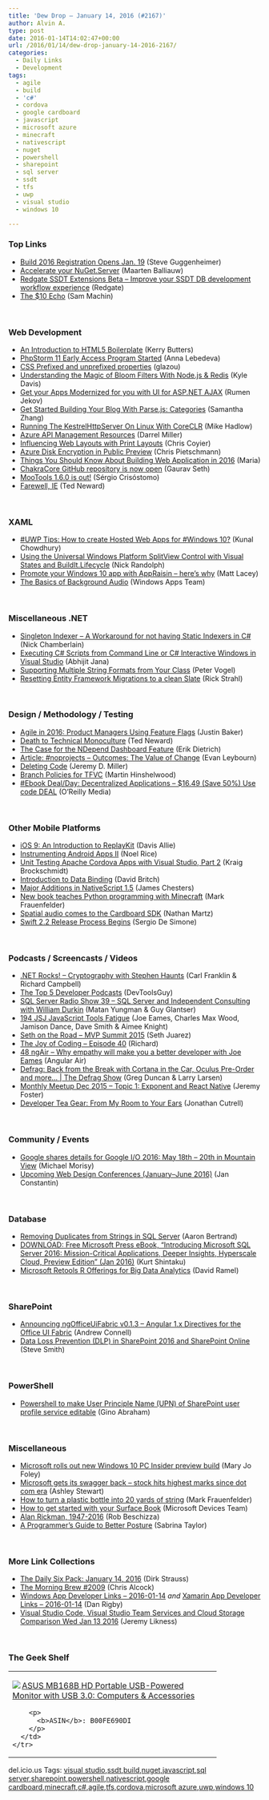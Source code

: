 ```yaml
---
title: 'Dew Drop – January 14, 2016 (#2167)'
author: Alvin A.
type: post
date: 2016-01-14T14:02:47+00:00
url: /2016/01/14/dew-drop-january-14-2016-2167/
categories:
  - Daily Links
  - Development
tags:
  - agile
  - build
  - 'c#'
  - cordova
  - google cardboard
  - javascript
  - microsoft azure
  - minecraft
  - nativescript
  - nuget
  - powershell
  - sharepoint
  - sql server
  - ssdt
  - tfs
  - uwp
  - visual studio
  - windows 10

---
```

### <a name="top"></a>Top Links

  * <a href="http://blogs.msdn.com/b/stevengu/archive/2016/01/13/build-2016-registration-opens-jan-19.aspx?WT.mc_id=DX_MVP4025064" target="_blank">Build 2016 Registration Opens Jan. 19</a> (Steve Guggenheimer)
  * <a href="http://blog.nuget.org/20160113/Accelerate-your-NuGet.Server.html" target="_blank">Accelerate your NuGet.Server</a> (Maarten Balliauw)
  * <a href="https://www.red-gate.com/products/dlm/ssdt-extensions/" target="_blank">Redgate SSDT Extensions Beta &#8211; Improve your SSDT DB development workflow experience</a> (Redgate)
  * <a href="http://sammachin.com/the-10-echo/" target="_blank">The $10 Echo</a> (Sam Machin)

&nbsp;

### <a name="web"></a>Web Development

  * <a href="http://www.sitepoint.com/introduction-html5-boilerplate/?utm_content=buffere74b4&utm_medium=social&utm_source=twitter.com&utm_campaign=buffer" target="_blank">An Introduction to HTML5 Boilerplate</a> (Kerry Butters)
  * <a href="http://blog.jetbrains.com/phpstorm/2016/01/phpstorm-11-early-access-program-started/" target="_blank">PhpStorm 11 Early Access Program Started</a> (Anna Lebedeva)
  * <a href="http://www.glazman.org/weblog/dotclear/index.php?post/2016/01/13/CSS-Prefixed-and-unprefixed-properties" target="_blank">CSS Prefixed and unprefixed properties</a> (glazou)
  * <a href="http://code.tutsplus.com/articles/understanding-the-magic-of-bloom-filters-with-nodejs-redis--cms-25397" target="_blank">Understanding the Magic of Bloom Filters With Node.js & Redis</a> (Kyle Davis)
  * <a href="http://tracking.feedpress.it/link/10810/2342006" target="_blank">Get your Apps Modernized for you with UI for ASP.NET AJAX</a> (Rumen Jekov)
  * <a href="http://code.tutsplus.com/tutorials/get-started-building-your-blog-with-parsejs-categories--cms-25066" target="_blank">Get Started Building Your Blog With Parse.js: Categories</a> (Samantha Zhang)
  * <a href="http://feedproxy.google.com/~r/CodeRant/~3/l20ID4hJgF0/running-kestrelhttpserver-on-linux-with.html" target="_blank">Running The KestrelHttpServer On Linux With CoreCLR</a> (Mike Hadlow)
  * <a href="http://www.bizcoder.com:80/azure-api-management-resources" target="_blank">Azure API Management Resources</a> (Darrel Miller)
  * <a href="https://css-tricks.com/print-magazine-layouts-converted-to-web-layouts/" target="_blank">Influencing Web Layouts with Print Layouts</a> (Chris Coyier)
  * <a href="http://buildazure.com/2016/01/13/azure-disk-encryption-in-public-preview/" target="_blank">Azure Disk Encryption in Public Preview</a> (Chris Pietschmann)
  * <a href="http://www.dhtmlx.com/blog/building-web-application-in-2016/" target="_blank">Things You Should Know About Building Web Application in 2016</a> (Maria)
  * <a href="http://blogs.windows.com/msedgedev/2016/01/13/chakracore-now-open/?WT.mc_id=DX_MVP4025064" target="_blank">ChakraCore GitHub repository is now open</a> (Gaurav Seth)
  * <a href="http://feedproxy.google.com/~r/mootools-blog/~3/DygNyVWnll8/mootools-1-6-0-release" target="_blank">MooTools 1.6.0 is out!</a> (Sérgio Crisóstomo)
  * <a href="https://dzone.com/articles/farewell-ie?utm_medium=feed&utm_source=feedpress.me&utm_campaign=Feed%3A+dzone" target="_blank">Farewell, IE</a> (Ted Neward)

&nbsp;

### <a name="silverlight"></a>XAML

  * <a href="http://feedproxy.google.com/~r/kunal2383/~3/FwLpmYwSJ3k/uwp-hosted-web-apps.html" target="_blank">#UWP Tips: How to create Hosted Web Apps for #Windows 10?</a> (Kunal Chowdhury)
  * <a href="http://feedproxy.google.com/~r/NicksNetTravels/~3/piP9GiOxFcU/post.aspx" target="_blank">Using the Universal Windows Platform SplitView Control with Visual States and BuildIt.Lifecycle</a> (Nick Randolph)
  * <a href="http://feedproxy.google.com/~r/MattLacey/~3/csUpbwZsR_8/promote-your-windows-10-app-with.html" target="_blank">Promote your Windows 10 app with AppRaisin &#8211; here&#8217;s why</a> (Matt Lacey)
  * <a href="https://blogs.windows.com/buildingapps/2016/01/13/the-basics-of-background-audio/?WT.mc_id=DX_MVP4025064" target="_blank">The Basics of Background Audio</a> (Windows Apps Team)

&nbsp;

### <a name="dotnet"></a>Miscellaneous .NET

  * <a href="http://buildplease.com/pages/singleton-indexer/" target="_blank">Singleton Indexer &#8211; A Workaround for not having Static Indexers in C#</a> (Nick Chamberlain)
  * <a href="http://dailydotnettips.com/2016/01/14/executing-c-scripts-from-command-line-or-c-interactive-windows-in-visual-studio/" target="_blank">Executing C# Scripts from Command Line or C# Interactive Windows in Visual Studio</a> (Abhijit Jana)
  * <a href="https://visualstudiomagazine.com/articles/2016/01/01/supporting-multiple-string-formats.aspx" target="_blank">Supporting Multiple String Formats from Your Class</a> (Peter Vogel)
  * <a href="http://feedproxy.google.com/~r/RickStrahl/~3/Yob3lJUg3CY/Resetting-Entity-Framework-Migrations-to-a-clean-Slate" target="_blank">Resetting Entity Framework Migrations to a clean Slate</a> (Rick Strahl)

&nbsp;

### <a name="design"></a>Design / Methodology / Testing

  * <a href="https://dzone.com/articles/agile-in-2016-product-managers-using-feature-flags?utm_medium=feed&utm_source=feedpress.me&utm_campaign=Feed%3A+dzone%2Fagile" target="_blank">Agile in 2016: Product Managers Using Feature Flags</a> (Justin Baker)
  * <a href="http://blogs.tedneward.com/post/the-death-of-the-monoculture/" target="_blank">Death to Technical Monoculture</a> (Ted Neward)
  * <a href="http://blog.ndepend.com/the-case-for-the-ndepend-dashboard-feature/" target="_blank">The Case for the NDepend Dashboard Feature</a> (Erik Dietrich)
  * <a href="http://www.infoq.com/articles/noprojects3-value-change?utm_campaign=infoq_content&utm_source=infoq&utm_medium=feed&utm_term=global" target="_blank">Article: #noprojects &#8211; Outcomes: The Value of Change</a> (Evan Leybourn)
  * <a href="http://jeremydmiller.com/2016/01/13/deleting-code/" target="_blank">Deleting Code</a> (Jeremy D. Miller)
  * <a href="http://nkdagility.com/branch-policies-tfvc/" target="_blank">Branch Policies for TFVC</a> (Martin Hinshelwood)
  * <a href="http://feedproxy.google.com/~r/oreilly/news/~3/8SyO5zxNDxE/0636920039334.do" target="_blank">#Ebook Deal/Day: Decentralized Applications &#8211; $16.49 (Save 50%) Use code DEAL</a> (O&#8217;Reilly Media)

&nbsp;

### <a name="mobile"></a>Other Mobile Platforms

  * <a href="http://code.tutsplus.com/tutorials/ios-9-an-introduction-to-replaykit--cms-25458" target="_blank">iOS 9: An Introduction to ReplayKit</a> (Davis Allie)
  * <a href="http://blog.falafel.com/instrumenting-android-apps-ii/" target="_blank">Instrumenting Android Apps II</a> (Noel Rice)
  * <a href="http://blogs.msdn.com/b/visualstudio/archive/2016/01/13/unit-testing-apache-cordova-apps-with-visual-studio-part-2.aspx?WT.mc_id=DX_MVP4025064" target="_blank">Unit Testing Apache Cordova Apps with Visual Studio, Part 2</a> (Kraig Brockschmidt)
  * <a href="https://blog.xamarin.com/introduction-to-data-binding/" target="_blank">Introduction to Data Binding</a> (David Britch)
  * <a href="http://www.infoq.com/news/2016/01/NativeScript-1.5?utm_campaign=infoq_content&utm_source=infoq&utm_medium=feed&utm_term=global" target="_blank">Major Additions in NativeScript 1.5</a> (James Chesters)
  * <a href="http://boingboing.net/2016/01/13/new-book-teaches-python-progra.html" target="_blank">New book teaches Python programming with Minecraft</a> (Mark Frauenfelder)
  * <a href="http://feedproxy.google.com/~r/blogspot/hsDu/~3/qnQuVcgoseQ/spatial-audio-comes-to-cardboard-sdk.html" target="_blank">Spatial audio comes to the Cardboard SDK</a> (Nathan Martz)
  * <a href="http://www.infoq.com/news/2016/01/apple-swift-22-release?utm_campaign=infoq_content&utm_source=infoq&utm_medium=feed&utm_term=global" target="_blank">Swift 2.2 Release Process Begins</a> (Sergio De Simone)

&nbsp;

### <a name="podcasts"></a>Podcasts / Screencasts / Videos

  * <a href="http://www.dotnetrocks.com/default.aspx?ShowNum=1244" target="_blank">.NET Rocks! &#8211; Cryptography with Stephen Haunts</a> (Carl Franklin & Richard Campbell)
  * <a href="http://www.infragistics.com/community/blogs/devtoolsguy/archive/2016/01/13/the-top-5-developer-podcasts.aspx" target="_blank">The Top 5 Developer Podcasts</a> (DevToolsGuy)
  * <a href="http://www.sqlserverradio.com/william-durkin/" target="_blank">SQL Server Radio Show 39 – SQL Server and Independent Consulting with William Durkin</a> (Matan Yungman & Guy Glantser)
  * <a href="https://devchat.tv/js-jabber/194-jsj-javascript-tools-fatigue" target="_blank">194 JSJ JavaScript Tools Fatigue</a> (Joe Eames, Charles Max Wood, Jamison Dance, Dave Smith & Aimee Knight)
  * <a href="https://channel9.msdn.com/Events/Seth-on-the-Road/MVP-Summit-2015?WT.mc_id=DX_MVP4025064" target="_blank">Seth on the Road &#8211; MVP Summit 2015</a> (Seth Juarez)
  * <a href="https://air.mozilla.org/the-joy-of-coding-episode-40/" target="_blank">The Joy of Coding &#8211; Episode 40</a> (Richard)
  * <a href="http://audio.angularair.com/e/48-ngair-why-empathy-will-make-you-a-better-developer-with-joe-eames/" target="_blank">48 ngAir &#8211; Why empathy will make you a better developer with Joe Eames</a> (Angular Air)
  * <a href="https://channel9.msdn.com/Shows/The-Defrag-Show/Defrag-Back-from-the-Break-with-Cortana-in-the-Car-Oculus-Pre-Order-and-more?WT.mc_id=DX_MVP4025064" target="_blank">Defrag: Back from the Break with Cortana in the Car, Oculus Pre-Order and more&#8230; | The Defrag Show</a> (Greg Duncan & Larry Larsen)
  * <a href="https://channel9.msdn.com/Blogs/seattlejs/2015-12-14-01?WT.mc_id=DX_MVP4025064" target="_blank">Monthly Meetup Dec 2015 &#8211; Topic 1: Exponent and React Native</a> (Jeremy Foster)
  * <a href="http://feedproxy.google.com/~r/DeveloperTea/~3/irisIyoaYLs/24322-developer-tea-gear-from-my-room-to-your-ears" target="_blank">Developer Tea Gear: From My Room to Your Ears</a> (Jonathan Cutrell)

&nbsp;

### <a name="events"></a>Community / Events

  * <a href="http://devproconnections.com/development/google-shares-details-google-io-2016-may-18th-20th-mountain-view" target="_blank">Google shares details for Google I/O 2016: May 18th &#8211; 20th in Mountain View</a> (Michael Morisy)
  * <a href="https://www.smashingmagazine.com/2016/01/upcoming-web-design-conferences-january-june-2016/?utm_source=html5weekly&utm_medium=email" target="_blank">Upcoming Web Design Conferences (January–June 2016)</a> (Jan Constantin)

&nbsp;

### <a name="sql"></a>Database

  * <a href="http://feedproxy.google.com/~r/MSSQLTips-LatestSqlServerTips/~3/1h8U_iBj2YM/tip.asp" target="_blank">Removing Duplicates from Strings in SQL Server</a> (Aaron Bertrand)
  * <a href="http://kurtsh.com/2016/01/13/download-free-microsoft-press-ebook-introducing-microsoft-sql-server-2016-mission-critical-applications-deeper-insights-hyperscale-cloud-preview-edition-jan-2016/" target="_blank">DOWNLOAD: Free Microsoft Press eBook, “Introducing Microsoft SQL Server 2016: Mission-Critical Applications, Deeper Insights, Hyperscale Cloud, Preview Edition” (Jan 2016)</a> (Kurt Shintaku)
  * <a href="https://visualstudiomagazine.com/blogs/data-driver/2016/01/microsoft-retools-r.aspx" target="_blank">Microsoft Retools R Offerings for Big Data Analytics</a> (David Ramel)

&nbsp;

### <a name="sp"></a>SharePoint

  * <a href="http://feedproxy.google.com/~r/AndrewConnell/~3/cfrOsr-YOo0/announcing-ngofficeuifabric-v0-1-3-angular-1-x-directives-for-the-office-ui-fabric" target="_blank">Announcing ngOfficeUiFabric v0.1.3 &#8211; Angular 1.x Directives for the Office UI Fabric</a> (Andrew Connell)
  * <a href="https://blogs.msdn.microsoft.com/mvpawardprogram/2016/01/13/data-loss-prevention-dlp-in-sharepoint-2016-and-sharepoint-online/" target="_blank">Data Loss Prevention (DLP) in SharePoint 2016 and SharePoint Online</a> (Steve Smith)

&nbsp;

### <a name="ps"></a>PowerShell

  * <a href="http://feedproxy.google.com/~r/geekswithblogs/~3/3S8riugrYHs/powershell-to-make-user-principle-name-upn-of-sharepoint-user.aspx" target="_blank">Powershell to make User Principle Name (UPN) of SharePoint user profile service editable</a> (Gino Abraham)

&nbsp;

### <a name="misc"></a>Miscellaneous

  * <a href="http://zdnet.com.feedsportal.com/c/35462/f/675660/s/4cd87195/sc/15/l/0L0Szdnet0N0Carticle0Cmicrosoft0Erolls0Eout0Enew0Ewindows0E10A0Epc0Einsider0Epreview0Ebuild0C0Tftag0FRSSbaffb68/story01.htm" target="_blank">Microsoft rolls out new Windows 10 PC Insider preview build</a> (Mary Jo Foley)
  * <a href="http://feedproxy.google.com/~r/TechFlash/~3/wkBUIscnYNQ/microsoft-gets-its-swagger-back-stock-hits-highest.html" target="_blank">Microsoft gets its swagger back – stock hits highest marks since dot com era</a> (Ashley Stewart)
  * <a href="http://boingboing.net/2016/01/13/how-to-turn-a-plastic-bottle-i.html" target="_blank">How to turn a plastic bottle into 20 yards of string</a> (Mark Frauenfelder)
  * <a href="http://blogs.windows.com/devices/2016/01/13/how-to-get-started-with-your-surface-book/?WT.mc_id=DX_MVP4025064" target="_blank">How to get started with your Surface Book</a> (Microsoft Devices Team)
  * <a href="http://boingboing.net/2016/01/14/alan-rickman-1947-2016.html" target="_blank">Alan Rickman, 1947-2016</a> (Rob Beschizza)
  * <a href="http://simpleprogrammer.com/2016/01/13/programmers-guide-to-better-posture/" target="_blank">A Programmer’s Guide to Better Posture</a> (Sabrina Taylor)

&nbsp;

### <a name="links"></a>More Link Collections

  * <a href="http://www.dirkstrauss.com/the-daily-six-pack-january-14-2016/" target="_blank">The Daily Six Pack: January 14, 2016</a> (Dirk Strauss)
  * <a href="http://feedproxy.google.com/~r/ReflectivePerspective/~3/66Z1fqzvCtw/" target="_blank">The Morning Brew #2009</a> (Chris Alcock)
  * <a href="http://windowsappdev.com/2016/01/windows-app-developer-links-2016-01-14/" target="_blank">Windows App Developer Links &#8211; 2016-01-14</a> _and_ <a href="http://allaboutxamarin.com/2016/01/xamarin-app-developer-links-2016-01-14/" target="_blank">Xamarin App Developer Links &#8211; 2016-01-14</a> (Dan Rigby)
  * <a href="http://feedproxy.google.com/~r/CSharperImage/~3/MT-238WD-tk/visual-studio-code-visual-studio-team.html" target="_blank">Visual Studio Code, Visual Studio Team Services and Cloud Storage Comparison Wed Jan 13 2016</a> (Jeremy Likness)

&nbsp;

### <a name="shelf"></a>The Geek Shelf

<div id="scid:7dc1bd33-94bd-46fd-a20b-0131235bcd47:f07926dc-788e-4fc3-9e2f-18c159dad56d" class="wlWriterEditableSmartContent" style="float: none; padding-bottom: 0px; padding-top: 0px; padding-left: 0px; margin: 0px; display: inline; padding-right: 0px">
  <table cellspacing="0" cellpadding="2" width="400" border="0" unselectable="on">
    <tr>
      <td valign="top" width="400">
        <p>
          <a title="ASUS MB168B  HD Portable USB-Powered Monitor with USB 3.0: Computers & Accessories" href="http://www.amazon.com/exec/obidos/ASIN/B00FE690DI/amavin-20"><img data-recalc-dims="1" decoding="async" src="https://i0.wp.com/images.amazon.com/images/P/B00FE690DI.01.MZZZZZZZ.jpg?w=660" border="0" align="left" style="float:left" />ASUS MB168B HD Portable USB-Powered Monitor with USB 3.0: Computers & Accessories</a>
        </p>
        
        <p>
          <b>ASIN</b>: B00FE690DI
        </p>
      </td>
    </tr>
  </table>
</div>

<div id="scid:0767317B-992E-4b12-91E0-4F059A8CECA8:2ca40199-6edc-4ff0-8404-26d291f19607" class="wlWriterEditableSmartContent" style="float: none; padding-bottom: 0px; padding-top: 0px; padding-left: 0px; margin: 0px; display: inline; padding-right: 0px">
  del.icio.us Tags: <a href="http://del.icio.us/popular/visual+studio" rel="tag">visual studio</a>,<a href="http://del.icio.us/popular/ssdt" rel="tag">ssdt</a>,<a href="http://del.icio.us/popular/build" rel="tag">build</a>,<a href="http://del.icio.us/popular/nuget" rel="tag">nuget</a>,<a href="http://del.icio.us/popular/javascript" rel="tag">javascript</a>,<a href="http://del.icio.us/popular/sql+server" rel="tag">sql server</a>,<a href="http://del.icio.us/popular/sharepoint" rel="tag">sharepoint</a>,<a href="http://del.icio.us/popular/powershell" rel="tag">powershell</a>,<a href="http://del.icio.us/popular/nativescript" rel="tag">nativescript</a>,<a href="http://del.icio.us/popular/google+cardboard" rel="tag">google cardboard</a>,<a href="http://del.icio.us/popular/minecraft" rel="tag">minecraft</a>,<a href="http://del.icio.us/popular/c%23" rel="tag">c#</a>,<a href="http://del.icio.us/popular/agile" rel="tag">agile</a>,<a href="http://del.icio.us/popular/tfs" rel="tag">tfs</a>,<a href="http://del.icio.us/popular/cordova" rel="tag">cordova</a>,<a href="http://del.icio.us/popular/microsoft+azure" rel="tag">microsoft azure</a>,<a href="http://del.icio.us/popular/uwp" rel="tag">uwp</a>,<a href="http://del.icio.us/popular/windows+10" rel="tag">windows 10</a>
</div>